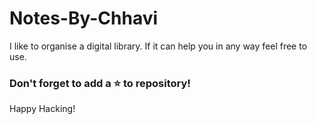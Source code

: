 # Notes-By-Chhavi

I like to organise a digital library. If it can help you in any way feel free to use.
### Don't forget to add a :star: to repository! 
Happy Hacking!



